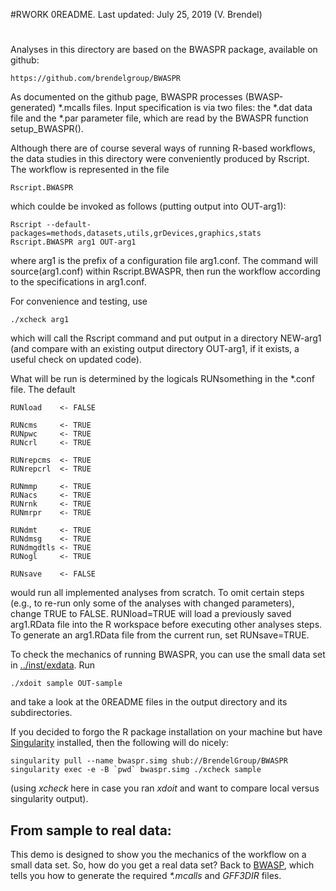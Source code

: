#RWORK 0README.  Last updated: July 25, 2019 (V. Brendel)
#
Analyses in this directory are based on the BWASPR package, available on github:

	https://github.com/brendelgroup/BWASPR

As documented on the github page, BWASPR processes (BWASP-generated) *.mcalls
files.
Input specification is via two files: the *.dat data file and the *.par
parameter file, which are read by the BWASPR function setup_BWASPR().

Although there are of course several ways of running R-based workflows, the data
studies in this directory were conveniently produced by Rscript.
The workflow is represented in the file

	Rscript.BWASPR

which coulde be invoked as follows (putting output into OUT-arg1):

	Rscript --default-packages=methods,datasets,utils,grDevices,graphics,stats  Rscript.BWASPR arg1 OUT-arg1

where arg1 is the prefix of a configuration file arg1.conf.
The command will source(arg1.conf) within Rscript.BWASPR, then run the workflow
according to the specifications in arg1.conf.

For convenience and testing, use

	./xcheck arg1

which will call the Rscript command and put output in a directory NEW-arg1 (and
compare with an existing output directory OUT-arg1, if it exists, a useful check
on updated code).

What will be run is determined by the logicals RUNsomething in the *.conf file.
The default

	RUNload    <- FALSE

	RUNcms     <- TRUE
	RUNpwc     <- TRUE
	RUNcrl     <- TRUE

	RUNrepcms  <- TRUE
	RUNrepcrl  <- TRUE

	RUNmmp     <- TRUE
	RUNacs     <- TRUE
	RUNrnk     <- TRUE
	RUNmrpr    <- TRUE

	RUNdmt     <- TRUE
	RUNdmsg    <- TRUE
	RUNdmgdtls <- TRUE
	RUNogl     <- TRUE

	RUNsave    <- FALSE

would run all implemented analyses from scratch.
To omit certain steps (e.g., to re-run only some of the analyses with changed
parameters), change TRUE to FALSE.
RUNload=TRUE will load a previously saved arg1.RData file into the R workspace
before executing other analyses steps.
To generate an arg1.RData file from the current run, set RUNsave=TRUE.

To check the mechanics of running BWASPR, you can use the small data set in
[../inst/exdata](../inst/extdata).
Run

	./xdoit sample OUT-sample

and take a look at the 0README files in the output directory and its
subdirectories.

If you decided to forgo the R package installation on your machine but have
[Singularity](https://www.sylabs.io/docs/) installed, then the following will do
nicely:

	singularity pull --name bwaspr.simg shub://BrendelGroup/BWASPR
	singularity exec -e -B `pwd` bwaspr.simg ./xcheck sample

(using _xcheck_ here in case you ran _xdoit_ and want to compare local versus
singularity output).

## From sample to real data:
This demo is designed to show you the mechanics of the workflow on a small
data set.
So, how do you get a real data set?
Back to [BWASP](https://github.com/brendelgroup/BWASP), which tells you how to
generate the required _*.mcalls_ and _GFF3DIR_ files.
